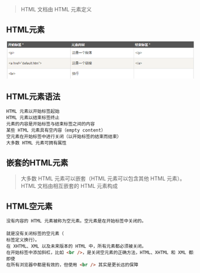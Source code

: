 > HTML 文档由 HTML 元素定义

## HTML元素

![Image](HTML元素.assets/Image.png)

## HTML元素语法

```html
HTML 元素以开始标签起始
HTML 元素以结束标签终止
元素的内容是开始标签与结束标签之间的内容
某些 HTML 元素具有空内容（empty content）
空元素在开始标签中进行关闭（以开始标签的结束而结束）
大多数 HTML 元素可拥有属性
```

## 嵌套的HTML元素

> 大多数 HTML 元素可以嵌套（HTML 元素可以包含其他 HTML 元素）。HTML 文档由相互嵌套的 HTML 元素构成

## HTML空元素

```html
没有内容的 HTML 元素被称为空元素。空元素是在开始标签中关闭的。

就是没有关闭标签的空元素（
标签定义换行）。
在 XHTML、XML 以及未来版本的 HTML 中，所有元素都必须被关闭。
在开始标签中添加斜杠，比如 <br />，是关闭空元素的正确方法，HTML、XHTML 和 XML 都接受这种方式。
即使
在所有浏览器中都是有效的，但使用 <br /> 其实是更长远的保障
```

